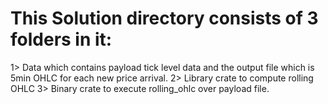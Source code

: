 # This Solution directory consists of 3 folders in it:
1> Data which contains payload tick level data and the output file which is 5min OHLC for each new price arrival.
2> Library crate to compute rolling OHLC
3> Binary crate to execute rolling_ohlc over payload file.
